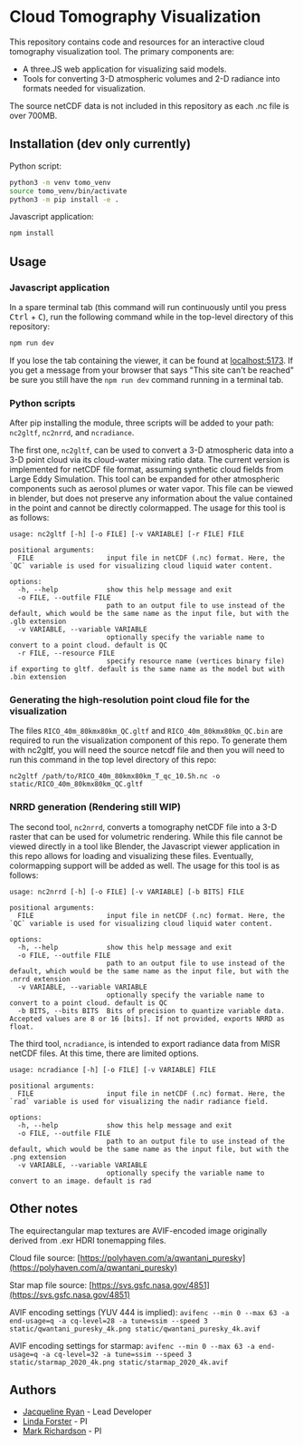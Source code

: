 # Cloud Tomography Visualization

This repository contains code and resources for an interactive cloud tomography visualization tool.
The primary components are:
* A three.JS web application for visualizing said models.
* Tools for converting 3-D atmospheric volumes and 2-D radiance into formats needed for visualization.

The source netCDF data is not included in this repository as each .nc file is over 700MB.

## Installation (dev only currently)
Python script:
```bash
python3 -m venv tomo_venv
source tomo_venv/bin/activate
python3 -m pip install -e .
```

Javascript application:
```bash
npm install
```

## Usage
### Javascript application

In a spare terminal tab (this command will run continuously until you press <kbd>Ctrl</kbd> + <kbd>C</kbd>), run the following command while in the top-level directory of this repository:
```bash
npm run dev
```
If you lose the tab containing the viewer, it can be found at [localhost:5173](http://localhost:5173/). If you get a message from your browser that says "This site can't be reached" be sure you still have the `npm run dev` command running in a terminal tab.

### Python scripts
After pip installing the module, three scripts will be added to your path: `nc2gltf`,  `nc2nrrd`, and `ncradiance`.

The first one, `nc2gltf`, can be used to convert a 3-D atmospheric data into a 3-D point cloud via its cloud-water mixing ratio data. The current version is implemented for netCDF file format, assuming synthetic cloud fields from Large Eddy Simulation. This tool can be expanded for other atmospheric components such as aerosol plumes or water vapor. This file can be viewed in blender, but does not preserve any information about the value contained in the point and cannot be directly colormapped. The usage for this tool is as follows:
```
usage: nc2gltf [-h] [-o FILE] [-v VARIABLE] [-r FILE] FILE

positional arguments:
  FILE                  input file in netCDF (.nc) format. Here, the `QC` variable is used for visualizing cloud liquid water content.

options:
  -h, --help            show this help message and exit
  -o FILE, --outfile FILE
                        path to an output file to use instead of the default, which would be the same name as the input file, but with the .glb extension
  -v VARIABLE, --variable VARIABLE
                        optionally specify the variable name to convert to a point cloud. default is QC
  -r FILE, --resource FILE
                        specify resource name (vertices binary file) if exporting to gltf. default is the same name as the model but with .bin extension
```

### Generating the high-resolution point cloud file for the visualization

The files `RICO_40m_80kmx80km_QC.gltf` and `RICO_40m_80kmx80km_QC.bin` are required to run the visualization component of this repo. To generate them with nc2gltf, you will need the source netcdf file and then you will need to run this command in the top level directory of this repo:
```
nc2gltf /path/to/RICO_40m_80kmx80km_T_qc_10.5h.nc -o static/RICO_40m_80kmx80km_QC.gltf
```

### NRRD generation (Rendering still WIP)

The second tool, `nc2nrrd`, converts a tomography netCDF file into a 3-D raster that can be used for volumetric rendering. While this file cannot be viewed directly in a tool like Blender, the Javascript viewer application in this repo allows for loading and visualizing these files. Eventually, colormapping support will be added as well. The usage for this tool is as follows:
```
usage: nc2nrrd [-h] [-o FILE] [-v VARIABLE] [-b BITS] FILE

positional arguments:
  FILE                  input file in netCDF (.nc) format. Here, the `QC` variable is used for visualizing cloud liquid water content.

options:
  -h, --help            show this help message and exit
  -o FILE, --outfile FILE
                        path to an output file to use instead of the default, which would be the same name as the input file, but with the .nrrd extension
  -v VARIABLE, --variable VARIABLE
                        optionally specify the variable name to convert to a point cloud. default is QC
  -b BITS, --bits BITS  Bits of precision to quantize variable data. Accepted values are 8 or 16 [bits]. If not provided, exports NRRD as float.
```

The third tool, `ncradiance`, is intended to export radiance data from MISR netCDF files. At this time, there are limited options.
```
usage: ncradiance [-h] [-o FILE] [-v VARIABLE] FILE

positional arguments:
  FILE                  input file in netCDF (.nc) format. Here, the `rad` variable is used for visualizing the nadir radiance field.

options:
  -h, --help            show this help message and exit
  -o FILE, --outfile FILE
                        path to an output file to use instead of the default, which would be the same name as the input file, but with the .png extension
  -v VARIABLE, --variable VARIABLE
                        optionally specify the variable name to convert to an image. default is rad
```

## Other notes

The equirectangular map textures are AVIF-encoded image originally derived from .exr HDRI tonemapping files.

Cloud file source: [https://polyhaven.com/a/qwantani_puresky](https://polyhaven.com/a/qwantani_puresky)

Star map file source: [https://svs.gsfc.nasa.gov/4851](https://svs.gsfc.nasa.gov/4851)

AVIF encoding settings (YUV 444 is implied): `avifenc --min 0 --max 63 -a end-usage=q -a cq-level=28 -a tune=ssim --speed 3 static/qwantani_puresky_4k.png static/qwantani_puresky_4k.avif`

AVIF encoding settings for starmap: `avifenc --min 0 --max 63 -a end-usage=q -a cq-level=32 -a tune=ssim --speed 3 static/starmap_2020_4k.png static/starmap_2020_4k.avif`

## Authors
- [Jacqueline Ryan](mailto:Jacqueline.Ryan@jpl.caltech.edu) - Lead Developer
- [Linda Forster](mailto:lforster@jpl.caltech.edu) - PI
- [Mark Richardson](mailto:Mark.Richardson@jpl.caltech.edu) - PI

